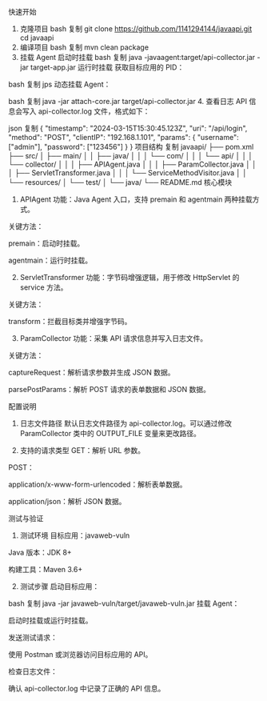 快速开始
1. 克隆项目
bash
复制
git clone https://github.com/1141294144/javaapi.git
cd javaapi
2. 编译项目
bash
复制
mvn clean package
3. 挂载 Agent
启动时挂载
bash
复制
java -javaagent:target/api-collector.jar -jar target-app.jar
运行时挂载
获取目标应用的 PID：

bash
复制
jps
动态挂载 Agent：

bash
复制
java -jar attach-core.jar <PID> target/api-collector.jar
4. 查看日志
API 信息会写入 api-collector.log 文件，格式如下：

json
复制
{
  "timestamp": "2024-03-15T15:30:45.123Z",
  "uri": "/api/login",
  "method": "POST",
  "clientIP": "192.168.1.101",
  "params": {
    "username": ["admin"],
    "password": ["123456"]
  }
}
项目结构
复制
javaapi/
├── pom.xml
├── src/
│   ├── main/
│   │   ├── java/
│   │   │   └── com/
│   │   │       └── api/
│   │   │           └── collector/
│   │   │               ├── APIAgent.java
│   │   │               ├── ParamCollector.java
│   │   │               ├── ServletTransformer.java
│   │   │               └── ServiceMethodVisitor.java
│   │   └── resources/
│   └── test/
│       └── java/
└── README.md
核心模块
1. APIAgent
功能：Java Agent 入口，支持 premain 和 agentmain 两种挂载方式。

关键方法：

premain：启动时挂载。

agentmain：运行时挂载。

2. ServletTransformer
功能：字节码增强逻辑，用于修改 HttpServlet 的 service 方法。

关键方法：

transform：拦截目标类并增强字节码。

3. ParamCollector
功能：采集 API 请求信息并写入日志文件。

关键方法：

captureRequest：解析请求参数并生成 JSON 数据。

parsePostParams：解析 POST 请求的表单数据和 JSON 数据。

配置说明
1. 日志文件路径
默认日志文件路径为 api-collector.log。可以通过修改 ParamCollector 类中的 OUTPUT_FILE 变量来更改路径。

2. 支持的请求类型
GET：解析 URL 参数。

POST：

application/x-www-form-urlencoded：解析表单数据。

application/json：解析 JSON 数据。

测试与验证
1. 测试环境
目标应用：javaweb-vuln

Java 版本：JDK 8+

构建工具：Maven 3.6+

2. 测试步骤
启动目标应用：

bash
复制
java -jar javaweb-vuln/target/javaweb-vuln.jar
挂载 Agent：

启动时挂载或运行时挂载。

发送测试请求：

使用 Postman 或浏览器访问目标应用的 API。

检查日志文件：

确认 api-collector.log 中记录了正确的 API 信息。
